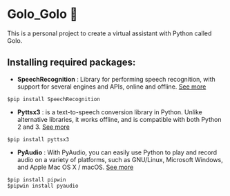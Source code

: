 # Golo_Golo :rabbit2:
This is a personal project to create a virtual assistant with Python called Golo.
## Installing required packages:
* **SpeechRecognition** : Library for performing speech recognition, with support for several engines and APIs, online and offline.
[See more](https://pypi.org/project/SpeechRecognition/)
```
$pip install SpeechRecognition
```
* **Pyttsx3** : is a text-to-speech conversion library in Python. Unlike alternative libraries, it works offline, and is compatible with both Python 2 and 3.
[See more](https://pypi.org/project/pyttsx3/)
```
$pip install pyttsx3
```
* **PyAudio** : With PyAudio, you can easily use Python to play and record audio on a variety of platforms, such as GNU/Linux, Microsoft Windows, and Apple Mac OS X / macOS. 
[See more](http://people.csail.mit.edu/hubert/pyaudio/)
```
$pip install pipwin
$pipwin install pyaudio
```


